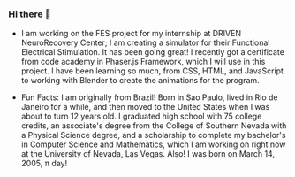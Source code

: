 ### Hi there 👋

<!--
**xbvkano/xbvkano** is a ✨ _special_ ✨ repository because its `README.md` (this file) appears on your GitHub profile.

Here are some ideas to get you started:

- 🔭 I’m currently working on ...
- 🌱 I’m currently learning ...
- 👯 I’m looking to collaborate on ...
- 🤔 I’m looking for help with ...
- 💬 Ask me about ...
- 📫 How to reach me: ...
- 😄 Pronouns: ...
- ⚡ Fun fact: ...
-->

- I am working on the FES project for my internship at DRIVEN NeuroRecovery Center; I am creating a simulator for their Functional Electrical Stimulation. It has been going great! I recently got a certificate from code academy in Phaser.js Framework, which I will use in this project. I have been learning so much, from CSS, HTML, and JavaScript to working with Blender to create the animations for the program.

- Fun Facts: I am originally from Brazil! Born in Sao Paulo, lived in Rio de Janeiro for a while, and then moved to the United States when I was about to turn 12 years old. I graduated high school with 75 college credits, an associate's degree from the College of Southern Nevada with a Physical Science degree, and a scholarship to complete my bachelor's in Computer Science and Mathematics, which I am working on right now at the University of Nevada, Las Vegas. Also! I was born on March 14, 2005, π day!

